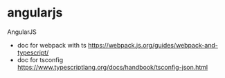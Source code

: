 # angularjs
AngularJS

- doc for webpack with ts https://webpack.js.org/guides/webpack-and-typescript/
- doc for tsconfig https://www.typescriptlang.org/docs/handbook/tsconfig-json.html
